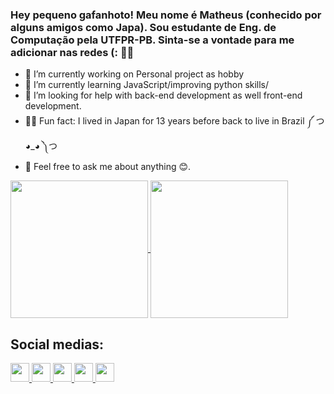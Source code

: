 ### Hey pequeno gafanhoto! Meu nome é Matheus (conhecido por alguns amigos como Japa). Sou estudante de Eng. de Computação pela UTFPR-PB. Sinta-se a vontade para me adicionar nas redes (: 🐱‍👓


- 🔭 I’m currently working on Personal project as hobby
- 🌱 I’m currently learning JavaScript/improving python skills/
- 🤔 I’m looking for help with back-end development as well front-end development.
- 🐱‍🐉 Fun fact: I lived in Japan for 13 years before back to live in Brazil ༼ つ ◕_◕ ༽つ
- 💬 Feel free to ask me about anything 😊. 

<!--
  Gráficos do readme
-->
<div>
  <a href="https://github.com/matheusfy/github-readme-stats">
    <img align="center" height="220em" src="https://github-readme-stats.vercel.app/api?username=matheusfy&theme=vision-friendly-dark&show_icons=true" />
  </a>
  <a href="https://github.com/matheusfy/github-readme-stats">
    <img align="center" height="220em" src="https://github-readme-stats.vercel.app/api/top-langs/?username=matheusfy&layout=angs_count=8&hide=jupyter%20notebook&card_width=360&theme=vision-friendly-dark"/>
  </a>
</div>


<!--
  ícones redes sociais
-->

## Social medias:
<div>
  <a href="https://www.linkedin.com/in/matheusfy/">
    <img height="30em" src= "https://img.shields.io/badge/LinkedIn-0077B5?style=for-the-badge&logo=linkedin&logoColor=white"/>
  </a>
  <a href="https://www.instagram.com/ma_yokoyama/">
    <img height ="30em" src= "https://img.shields.io/badge/Instagram-E4405F?style=for-the-badge&logo=instagram&logoColor=white"/>
  </a>
  <a href="https://twitter.com/Naomatheus">
    <img height="30em" src="https://img.shields.io/badge/Twitter-1DA1F2?style=for-the-badge&logo=twitter&logoColor=white"/>
  </a>
  <a href="https://open.spotify.com/user/12148243992">
    <img height="30em" src="https://img.shields.io/badge/Spotify-1ED760?&style=for-the-badge&logo=spotify&logoColor=white"/>
  </a>
  <a href="https://steamcommunity.com/profiles/76561198066704491/">
    <img height="30em" src="https://img.shields.io/badge/Steam-000000?style=for-the-badge&logo=steam&logoColor=white"/>
  </a>
</div>
